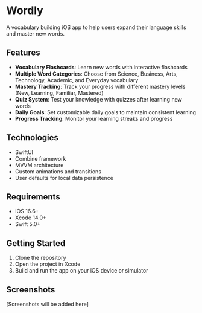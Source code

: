 # Wordly

A vocabulary building iOS app to help users expand their language skills and master new words.

## Features

- **Vocabulary Flashcards**: Learn new words with interactive flashcards
- **Multiple Word Categories**: Choose from Science, Business, Arts, Technology, Academic, and Everyday vocabulary
- **Mastery Tracking**: Track your progress with different mastery levels (New, Learning, Familiar, Mastered)
- **Quiz System**: Test your knowledge with quizzes after learning new words
- **Daily Goals**: Set customizable daily goals to maintain consistent learning
- **Progress Tracking**: Monitor your learning streaks and progress

## Technologies

- SwiftUI
- Combine framework
- MVVM architecture
- Custom animations and transitions
- User defaults for local data persistence

## Requirements

- iOS 16.6+
- Xcode 14.0+
- Swift 5.0+

## Getting Started

1. Clone the repository
2. Open the project in Xcode
3. Build and run the app on your iOS device or simulator

## Screenshots

[Screenshots will be added here] 
